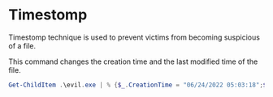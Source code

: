 # Timestomp

Timestomp technique is used to prevent victims from becoming suspicious of a file.

This command changes the creation time and the last modified time of the file.

```powershell
Get-ChildItem .\evil.exe | % {$_.CreationTime = "06/24/2022 05:03:18";$_.LastWriteTime = "06/24/2022 05:03:18"}
```